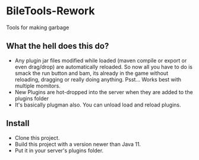 # BileTools-Rework
Tools for making garbage

## What the hell does this do?
* Any plugin jar files modified while loaded (maven compile or export or even drag/drop) are automatically reloaded. So now all you have to do is smack the run button and bam, its already in the game without reloading, dragging or really doing anything. Psst... Works best with multiple momitors.
* New Plugins are hot-dropped into the server when they are added to the plugins folder
* It's basically plugman also. You can unload load and reload plugins.  

## Install
* Clone this project.  
* Build this project with a version newer than Java 11.  
* Put it in your server's plugins folder.  

